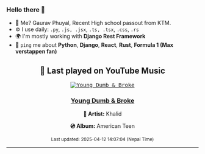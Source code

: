 ### Hello there 👋
- 💨 Me? Gaurav Phuyal, Recent High school passout from KTM.
- ⚙️ I use daily: `.py`, `.js, .jsx`, `.ts, .tsx`, `.css`, `.rs`
- 🌍 I'm mostly working with **Django Rest Framework**
- 💬 `ping` me about **Python**, **Django**, **React**, **Rust**, **Formula 1 (Max verstappen fan)**
<!-- YOUTUBE-MUSIC-START -->
<div align='center'>

## 🎵 Last played on YouTube Music

<kbd>

[![Young Dumb & Broke](https://lastfm.freetls.fastly.net/i/u/174s/625d8735f4f0bf1cbf3c779fd4746bdc.jpg)](https://lastfm.freetls.fastly.net/i/u/174s/625d8735f4f0bf1cbf3c779fd4746bdc.jpg)

</kbd>

### [Young Dumb & Broke](https://www.youtube.com/results?search_query=Khalid%20Young%20Dumb%20%26%20Broke)

**🎤 Artist:** Khalid

**💿 Album:** American Teen

<sub>Last updated: 2025-04-12 14:07:04 (Nepal Time)</sub>

</div>

<!-- YOUTUBE-MUSIC-END -->
<hr>

